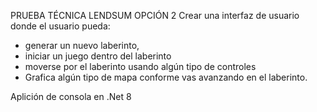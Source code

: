 PRUEBA TÉCNICA LENDSUM OPCIÓN 2
Crear una interfaz de usuario donde el usuario pueda:
  - generar un nuevo laberinto,
  - iniciar un juego dentro del laberinto
  - moverse por el laberinto usando algún tipo de controles
  - Grafica algún tipo de mapa conforme vas avanzando en el laberinto.


Aplición de consola en .Net 8
